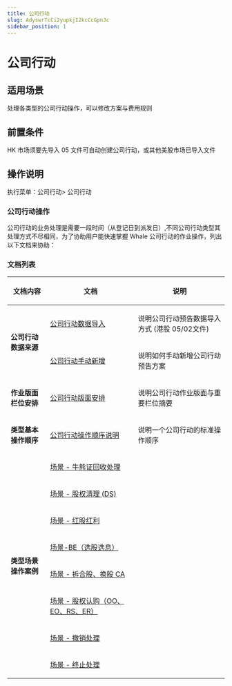 ```yaml
---
title: 公司行动
slug: AdyswrTcCi2yupkjI2kcCcGpnJc
sidebar_position: 1
---
```



# 公司行动

## 适用场景

处理各类型的公司行动操作，可以修改方案与费用规则

## 前置条件

HK 市场须要先导入 05 文件可自动创建公司行动，或其他美股市场已导入文件

## 操作说明

执行菜单：公司行动&gt; 公司行动

### 公司行动操作

公司行动的业务处理是需要一段时间（从登记日到派发日）,不同公司行动类型其处理方式不尽相同，为了协助用户能快速掌握 Whale 公司行动的作业操作，列出以下文档来协助：

### 文档列表

<table header_row="1">
<colgroup>
<col width="157"/>
<col width="350"/>
<col width="371"/>
</colgroup>
<thead>
<tr><th><p>文档内容</p></th><th><p>文档</p></th><th><p>说明</p></th></tr>
</thead>
<tbody>
<tr><td rowspan="2"><p><strong>公司行动数据来源</strong></p></td><td><p><a href="./Yg5Dwtk30isnqBkNmbscxSK4nme">公司行动数据导入</a> </p></td><td><p>说明公司行动预告数据导入方式 (港股 05/02文件)</p></td></tr>
<tr><td><p><a href="./PjI5wER20ic3VDkLX6ccjqv3nAh">公司行动手动新增</a> </p></td><td><p>说明如何手动新增公司行动预告方案</p></td></tr>
<tr><td><p><strong>作业版面栏位安排</strong></p></td><td><p><a href="./KnNFw9Wx5i70pIkVPPPcHUGynDh">公司行动版面安排</a> </p></td><td><p>说明公司行动作业版面与重要栏位摘要</p></td></tr>
<tr><td><p><strong>类型基本操作顺序</strong></p></td><td><p><a href="./KayawFlkwim5vWkrePgcs7n4n6b">公司行动操作顺序说明</a> </p></td><td><p>说明一个公司行动的标准操作顺序</p></td></tr>
<tr><td rowspan="8"><p><strong>类型场景操作案例</strong></p></td><td><p><a href="./Jo0aw17Meiih1RkxxnVcRLmjnpf">场景 - 牛熊证回收处理</a> </p></td><td></td></tr>
<tr><td><p><a href="./EBhJwi7B3iK621kqa8LclF5Nnsc">场景 - 股权清理 (DS)</a> </p></td><td></td></tr>
<tr><td><p><a href="./VkDUwdaYkicQvQkg2wFcdIzlnkw">场景 - 红股红利</a> </p></td><td></td></tr>
<tr><td><p><a href="./IqGFwbDgIihU8VkIXMfcveK8nRg">场景-BE（选股选息）</a> </p></td><td></td></tr>
<tr><td><p><a href="./S2low898GirK4jk39wacQ2p0nNg">场景 - 拆合股、换股 CA</a> </p></td><td></td></tr>
<tr><td><p><a href="./AfizwptfriDumhkqPwbcW0rknhc">场景 - 股权认购（OO、EO、RS、ER）</a> </p></td><td></td></tr>
<tr><td><p><a href="./YIo1wfqami1f5bkSZ6wcz3w2ndf">场景 - 撤销处理</a> </p></td><td></td></tr>
<tr><td><p><a href="./SmQ8wH0Pci8rTRkfdJ9cDs3PnAe">场景 - 终止处理</a> </p></td><td></td></tr>
</tbody>
</table>

